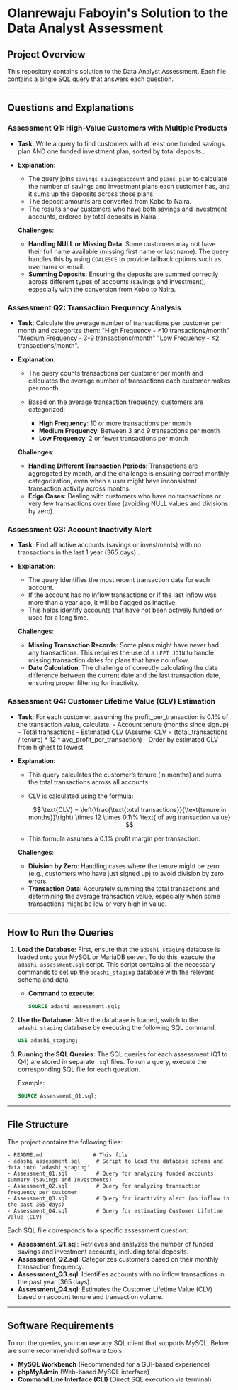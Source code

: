 # Olanrewaju Faboyin's Solution to the Data Analyst Assessment

## Project Overview

This repository contains solution to the Data Analyst Assessment. Each file contains a single SQL query that answers each question. 

---

## Questions and Explanations

### **Assessment Q1: High-Value Customers with Multiple Products**

* **Task**: Write a query to find customers with at least one funded savings plan AND one funded investment plan, sorted by total deposits..
* **Explanation**:

  * The query joins `savings_savingsaccount` and `plans_plan` to calculate the number of savings and investment plans each customer has, and it sums up the deposits across those plans.
  * The deposit amounts are converted from Kobo to Naira.
  * The results show customers who have both savings and investment accounts, ordered by total deposits in Naira.

  **Challenges**:

  * **Handling NULL or Missing Data**: Some customers may not have their full name available (missing first name or last name). The query handles this by using `COALESCE` to provide fallback options such as username or email.
  * **Summing Deposits**: Ensuring the deposits are summed correctly across different types of accounts (savings and investment), especially with the conversion from Kobo to Naira.

### **Assessment Q2: Transaction Frequency Analysis**

* **Task**: Calculate the average number of transactions per customer per month and categorize them: 
    "High Frequency - ≥10 transactions/month" 
	"Medium Frequency - 3-9 transactions/month" 
	"Low Frequency - ≤2 transactions/month".
	
* **Explanation**:

  * The query counts transactions per customer per month and calculates the average number of transactions each customer makes per month.
  * Based on the average transaction frequency, customers are categorized:

    * **High Frequency**: 10 or more transactions per month
    * **Medium Frequency**: Between 3 and 9 transactions per month
    * **Low Frequency**: 2 or fewer transactions per month

  **Challenges**:

  * **Handling Different Transaction Periods**: Transactions are aggregated by month, and the challenge is ensuring correct monthly categorization, even when a user might have inconsistent transaction activity across months.
  * **Edge Cases**: Dealing with customers who have no transactions or very few transactions over time (avoiding NULL values and divisions by zero).

### **Assessment Q3: Account Inactivity Alert**

* **Task**: Find all active accounts (savings or investments) with no transactions in the last 1 year (365 days) .
* **Explanation**:

  * The query identifies the most recent transaction date for each account.
  * If the account has no inflow transactions or if the last inflow was more than a year ago, it will be flagged as inactive.
  * This helps identify accounts that have not been actively funded or used for a long time.

  **Challenges**:

  * **Missing Transaction Records**: Some plans might have never had any transactions. This requires the use of a `LEFT JOIN` to handle missing transaction dates for plans that have no inflow.
  * **Date Calculation**: The challenge of correctly calculating the date difference between the current date and the last transaction date, ensuring proper filtering for inactivity.

### **Assessment Q4: Customer Lifetime Value (CLV) Estimation**

* **Task**:  For each customer, assuming the profit_per_transaction is 0.1% of the transaction value, calculate.
              - Account tenure (months since signup)
			  - Total transactions
			  -	Estimated CLV (Assume: CLV = (total_transactions / tenure) * 12 * avg_profit_per_transaction)
			  -	Order by estimated CLV from highest to lowest

* **Explanation**:

  * This query calculates the customer’s tenure (in months) and sums the total transactions across all accounts.
  * CLV is calculated using the formula:

    $$
    \text{CLV} = \left(\frac{\text{total transactions}}{\text{tenure in months}}\right) \times 12 \times 0.1\% \text{ of avg transaction value}
    $$
  * This formula assumes a 0.1% profit margin per transaction.

  **Challenges**:

  * **Division by Zero**: Handling cases where the tenure might be zero (e.g., customers who have just signed up) to avoid division by zero errors.
  * **Transaction Data**: Accurately summing the total transactions and determining the average transaction value, especially when some transactions might be low or very high in value.

---

## How to Run the Queries

1. **Load the Database:**
   First, ensure that the `adashi_staging` database is loaded onto your MySQL or MariaDB server. To do this, execute the `adashi_assessment.sql` script. This script contains all the necessary commands to set up the `adashi_staging` database with the relevant schema and data.

   * **Command to execute**:

     ```sql
     SOURCE adashi_assessment.sql;
     ```

2. **Use the Database:**
   After the database is loaded, switch to the `adashi_staging` database by executing the following SQL command:

   ```sql
   USE adashi_staging;
   ```

3. **Running the SQL Queries:**
   The SQL queries for each assessment (Q1 to Q4) are stored in separate `.sql` files. To run a query, execute the corresponding SQL file for each question.

   Example:

   ```sql
   SOURCE Assessment_Q1.sql;
   ```

---

## File Structure

The project contains the following files:

```
- README.md                # This file
- adashi_assessment.sql     # Script to load the database schema and data into 'adashi_staging'
- Assessment_Q1.sql         # Query for analyzing funded accounts summary (Savings and Investments)
- Assessment_Q2.sql         # Query for analyzing transaction frequency per customer
- Assessment_Q3.sql         # Query for inactivity alert (no inflow in the past 365 days)
- Assessment_Q4.sql         # Query for estimating Customer Lifetime Value (CLV)
```

Each SQL file corresponds to a specific assessment question:

* **Assessment\_Q1.sql**: Retrieves and analyzes the number of funded savings and investment accounts, including total deposits.
* **Assessment\_Q2.sql**: Categorizes customers based on their monthly transaction frequency.
* **Assessment\_Q3.sql**: Identifies accounts with no inflow transactions in the past year (365 days).
* **Assessment\_Q4.sql**: Estimates the Customer Lifetime Value (CLV) based on account tenure and transaction volume.

---

## Software Requirements

To run the queries, you can use any SQL client that supports MySQL. Below are some recommended software tools:

* **MySQL Workbench** (Recommended for a GUI-based experience)
* **phpMyAdmin** (Web-based MySQL interface)
* **Command Line Interface (CLI)** (Direct SQL execution via terminal)
